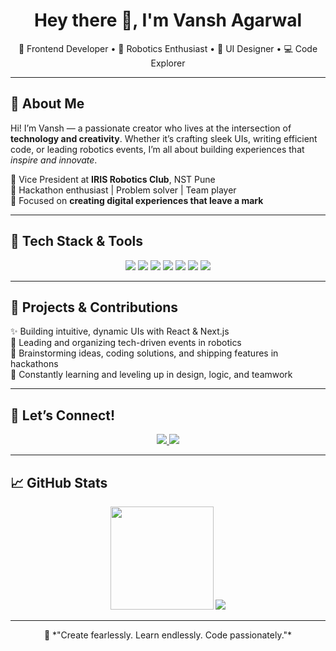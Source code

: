 <h1 align="center">Hey there 👋, I'm Vansh Agarwal</h1>
<p align="center">
  🚀 Frontend Developer • 🤖 Robotics Enthusiast • 🎨 UI Designer • 💻 Code Explorer
</p>

---

## 🌟 About Me

Hi! I’m Vansh — a passionate creator who lives at the intersection of **technology and creativity**. Whether it’s crafting sleek UIs, writing efficient code, or leading robotics events, I’m all about building experiences that *inspire and innovate*.  

🏫 Vice President at **IRIS Robotics Club**, NST Pune  
🧠 Hackathon enthusiast | Problem solver | Team player  
🎯 Focused on **creating digital experiences that leave a mark**

---

## 🔧 Tech Stack & Tools

<p align="center">
  <img src="https://img.shields.io/badge/React-20232A?style=for-the-badge&logo=react&logoColor=61DAFB" />
  <img src="https://img.shields.io/badge/Next.js-000000?style=for-the-badge&logo=nextdotjs&logoColor=white" />
  <img src="https://img.shields.io/badge/JavaScript-F7DF1E?style=for-the-badge&logo=javascript&logoColor=black" />
  <img src="https://img.shields.io/badge/HTML5-E34F26?style=for-the-badge&logo=html5&logoColor=white" />
  <img src="https://img.shields.io/badge/CSS3-1572B6?style=for-the-badge&logo=css3&logoColor=white" />
  <img src="https://img.shields.io/badge/Python-3776AB?style=for-the-badge&logo=python&logoColor=white" />
  <img src="https://img.shields.io/badge/Java-007396?style=for-the-badge&logo=java&logoColor=white" />
</p>

---

## 🧩 Projects & Contributions

✨ Building intuitive, dynamic UIs with React & Next.js  
🤖 Leading and organizing tech-driven events in robotics  
🧠 Brainstorming ideas, coding solutions, and shipping features in hackathons  
🎯 Constantly learning and leveling up in design, logic, and teamwork

---

## 🔗 Let’s Connect!

<p align="center">
  <a href="https://portfolio-2-0-murex-three.vercel.app" target="_blank">
    <img src="https://img.shields.io/badge/Portfolio-16A085?style=for-the-badge&logo=vercel&logoColor=white" />
  </a>
  <a href="https://www.linkedin.com/in/vansh-agarwal-0413j/" target="_blank">
    <img src="https://img.shields.io/badge/LinkedIn-0077B5?style=for-the-badge&logo=linkedin&logoColor=white" />
  </a>
</p>

---

## 📈 GitHub Stats

<p align="center">
  <img src="https://github-readme-stats.vercel.app/api?username=YOUR_GITHUB_USERNAME&show_icons=true&theme=radical" height="165">
  <img src="https://github-readme-stats.vercel.app/api/top-langs/?username=YOUR_GITHUB_USERNAME&layout=compact&theme=radical">
</p>

---

<p align="center">
  💬 *"Create fearlessly. Learn endlessly. Code passionately."*
</p>

